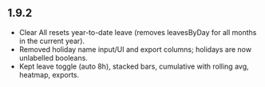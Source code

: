 ## 1.9.2
- Clear All resets year-to-date leave (removes leavesByDay for all months in the current year).
- Removed holiday name input/UI and export columns; holidays are now unlabelled booleans.
- Kept leave toggle (auto 8h), stacked bars, cumulative with rolling avg, heatmap, exports.
